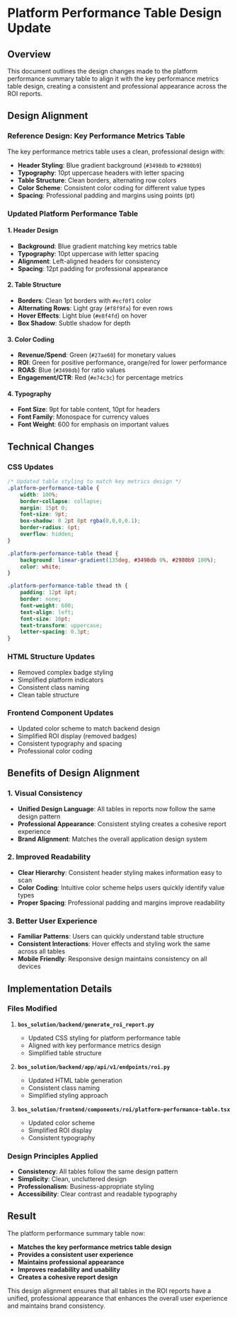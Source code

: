 # Platform Performance Table Design Update

## Overview
This document outlines the design changes made to the platform performance summary table to align it with the key performance metrics table design, creating a consistent and professional appearance across the ROI reports.

## Design Alignment

### Reference Design: Key Performance Metrics Table
The key performance metrics table uses a clean, professional design with:
- **Header Styling**: Blue gradient background (`#3498db` to `#2980b9`)
- **Typography**: 10pt uppercase headers with letter spacing
- **Table Structure**: Clean borders, alternating row colors
- **Color Scheme**: Consistent color coding for different value types
- **Spacing**: Professional padding and margins using points (pt)

### Updated Platform Performance Table

#### 1. Header Design
- **Background**: Blue gradient matching key metrics table
- **Typography**: 10pt uppercase with letter spacing
- **Alignment**: Left-aligned headers for consistency
- **Spacing**: 12pt padding for professional appearance

#### 2. Table Structure
- **Borders**: Clean 1pt borders with `#ecf0f1` color
- **Alternating Rows**: Light gray (`#f8f9fa`) for even rows
- **Hover Effects**: Light blue (`#e8f4fd`) on hover
- **Box Shadow**: Subtle shadow for depth

#### 3. Color Coding
- **Revenue/Spend**: Green (`#27ae60`) for monetary values
- **ROI**: Green for positive performance, orange/red for lower performance
- **ROAS**: Blue (`#3498db`) for ratio values
- **Engagement/CTR**: Red (`#e74c3c`) for percentage metrics

#### 4. Typography
- **Font Size**: 9pt for table content, 10pt for headers
- **Font Family**: Monospace for currency values
- **Font Weight**: 600 for emphasis on important values

## Technical Changes

### CSS Updates
```css
/* Updated table styling to match key metrics design */
.platform-performance-table {
    width: 100%;
    border-collapse: collapse;
    margin: 15pt 0;
    font-size: 9pt;
    box-shadow: 0 2pt 8pt rgba(0,0,0,0.1);
    border-radius: 6pt;
    overflow: hidden;
}

.platform-performance-table thead {
    background: linear-gradient(135deg, #3498db 0%, #2980b9 100%);
    color: white;
}

.platform-performance-table thead th {
    padding: 12pt 8pt;
    border: none;
    font-weight: 600;
    text-align: left;
    font-size: 10pt;
    text-transform: uppercase;
    letter-spacing: 0.3pt;
}
```

### HTML Structure Updates
- Removed complex badge styling
- Simplified platform indicators
- Consistent class naming
- Clean table structure

### Frontend Component Updates
- Updated color scheme to match backend design
- Simplified ROI display (removed badges)
- Consistent typography and spacing
- Professional color coding

## Benefits of Design Alignment

### 1. Visual Consistency
- **Unified Design Language**: All tables in reports now follow the same design pattern
- **Professional Appearance**: Consistent styling creates a cohesive report experience
- **Brand Alignment**: Matches the overall application design system

### 2. Improved Readability
- **Clear Hierarchy**: Consistent header styling makes information easy to scan
- **Color Coding**: Intuitive color scheme helps users quickly identify value types
- **Proper Spacing**: Professional padding and margins improve readability

### 3. Better User Experience
- **Familiar Patterns**: Users can quickly understand table structure
- **Consistent Interactions**: Hover effects and styling work the same across all tables
- **Mobile Friendly**: Responsive design maintains consistency on all devices

## Implementation Details

### Files Modified
1. **`bos_solution/backend/generate_roi_report.py`**
   - Updated CSS styling for platform performance table
   - Aligned with key performance metrics design
   - Simplified table structure

2. **`bos_solution/backend/app/api/v1/endpoints/roi.py`**
   - Updated HTML table generation
   - Consistent class naming
   - Simplified styling approach

3. **`bos_solution/frontend/components/roi/platform-performance-table.tsx`**
   - Updated color scheme
   - Simplified ROI display
   - Consistent typography

### Design Principles Applied
- **Consistency**: All tables follow the same design pattern
- **Simplicity**: Clean, uncluttered design
- **Professionalism**: Business-appropriate styling
- **Accessibility**: Clear contrast and readable typography

## Result

The platform performance summary table now:
- **Matches the key performance metrics table design**
- **Provides a consistent user experience**
- **Maintains professional appearance**
- **Improves readability and usability**
- **Creates a cohesive report design**

This design alignment ensures that all tables in the ROI reports have a unified, professional appearance that enhances the overall user experience and maintains brand consistency.
